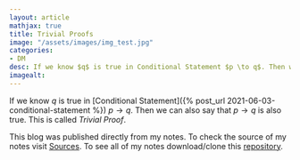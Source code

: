 ```yaml
---
layout: article
mathjax: true
title: Trivial Proofs
image: "/assets/images/img_test.jpg"
categories:
- DM
desc: If we know $q$ is true in Conditional Statement $p \to q$. Then we can also say that $p \to q$ is also true. This is called Trivial Proof. 
imagealt: 
---
```


If we know $q$ is true in [Conditional Statement]({% post_url 2021-06-03-conditional-statement %}) $p \to q$. Then we can also say that $p \to q$ is also true. This is called *Trivial Proof*.


































































































































































































































































































































































This blog was published directly from my notes.
To check the source of my notes visit [Sources](sources.html).
To see all of my notes download/clone this [repository](https://github.com/bovem/CS).